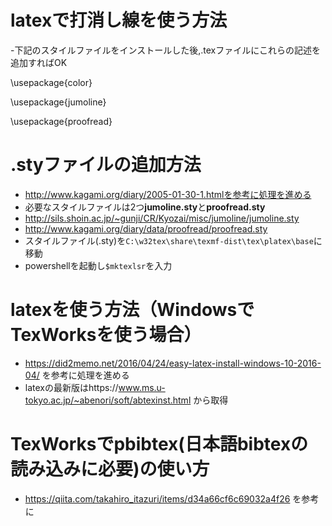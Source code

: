 # latexで打消し線を使う方法
-下記のスタイルファイルをインストールした後,.texファイルにこれらの記述を追加すればOK

\usepackage{color}    

\usepackage{jumoline} 

\usepackage{proofread}

# .styファイルの追加方法
- http://www.kagami.org/diary/2005-01-30-1.htmlを参考に処理を進める
- 必要なスタイルファイルは2つ**jumoline.sty**と**proofread.sty**
-   http://sils.shoin.ac.jp/~gunji/CR/Kyozai/misc/jumoline/jumoline.sty
-   http://www.kagami.org/diary/data/proofread/proofread.sty
- スタイルファイル(.sty)を```C:\w32tex\share\texmf-dist\tex\platex\base```に移動
- powershellを起動し```$mktexlsr```を入力

# latexを使う方法（WindowsでTexWorksを使う場合）
- https://did2memo.net/2016/04/24/easy-latex-install-windows-10-2016-04/ を参考に処理を進める
- latexの最新版はhttps://www.ms.u-tokyo.ac.jp/~abenori/soft/abtexinst.html
から取得

# TexWorksでpbibtex(日本語bibtexの読み込みに必要)の使い方
- https://qiita.com/takahiro_itazuri/items/d34a66cf6c69032a4f26 を参考に
